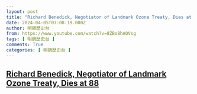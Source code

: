 ```yaml
---
layout: post
title: "Richard Benedick, Negotiator of Landmark Ozone Treaty, Dies at 88"
date: 2024-04-05T07:08:19.000Z
author: 明鏡歷史台
from: https://www.youtube.com/watch?v=8ZBo8hAOVsg
tags: [ 明鏡歷史台 ]
comments: True
categories: [ 明鏡歷史台 ]
---
```

<!--1712300899000-->
[Richard Benedick, Negotiator of Landmark Ozone Treaty, Dies at 88](https://www.youtube.com/watch?v=8ZBo8hAOVsg)
------

<div>

</div>

